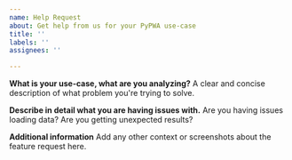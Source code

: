 ```yaml
---
name: Help Request
about: Get help from us for your PyPWA use-case
title: ''
labels: ''
assignees: ''

---
```


**What is your use-case, what are you analyzing?**
A clear and concise description of what problem you're trying to solve.

**Describe in detail what you are having issues with.**
Are you having issues loading data? Are you getting unexpected results? 

**Additional information**
Add any other context or screenshots about the feature request here.
